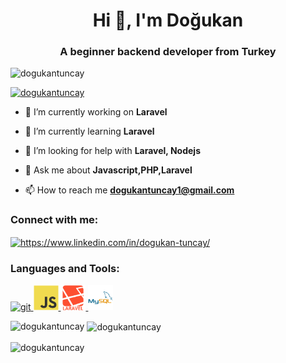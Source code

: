 <h1 align="center">Hi 👋, I'm Doğukan</h1>
<h3 align="center">A beginner backend developer from Turkey</h3>

<p align="left"> <img src="https://komarev.com/ghpvc/?username=dogukantuncay&label=Profile%20views&color=0e75b6&style=flat" alt="dogukantuncay" /> </p>

<p align="left"> <a href="https://github.com/dogukantuncay"><img src="https://github-profile-trophy.vercel.app/?username=dogukantuncay" alt="dogukantuncay" /></a> </p>

- 🔭 I’m currently working on **Laravel**

- 🌱 I’m currently learning **Laravel**

- 🤝 I’m looking for help with **Laravel, Nodejs**

- 💬 Ask me about **Javascript,PHP,Laravel**

- 📫 How to reach me **dogukantuncay1@gmail.com**

<h3 align="left">Connect with me:</h3>
<p align="left">
<a href="https://linkedin.com/in/https://www.linkedin.com/in/dogukan-tuncay/" target="blank"><img align="center" src="https://raw.githubusercontent.com/rahuldkjain/github-profile-readme-generator/master/src/images/icons/Social/linked-in-alt.svg" alt="https://www.linkedin.com/in/dogukan-tuncay/" height="30" width="40" /></a>
</p>

<h3 align="left">Languages and Tools:</h3>
<p align="left"> <a href="https://git-scm.com/" target="_blank" rel="noreferrer"> <img src="https://www.vectorlogo.zone/logos/git-scm/git-scm-icon.svg" alt="git" width="40" height="40"/> </a> <a href="https://developer.mozilla.org/en-US/docs/Web/JavaScript" target="_blank" rel="noreferrer"> <img src="https://raw.githubusercontent.com/devicons/devicon/master/icons/javascript/javascript-original.svg" alt="javascript" width="40" height="40"/> </a> <a href="https://laravel.com/" target="_blank" rel="noreferrer"> <img src="https://raw.githubusercontent.com/devicons/devicon/master/icons/laravel/laravel-plain-wordmark.svg" alt="laravel" width="40" height="40"/> </a> <a href="https://www.mysql.com/" target="_blank" rel="noreferrer"> <img src="https://raw.githubusercontent.com/devicons/devicon/master/icons/mysql/mysql-original-wordmark.svg" alt="mysql" width="40" height="40"/> </a> </p>

<p><img align="left" src="https://github-readme-stats.vercel.app/api/top-langs?username=dogukantuncay&show_icons=true&locale=en&layout=compact" alt="dogukantuncay" /></p>

<p>&nbsp;<img align="center" src="https://github-readme-stats.vercel.app/api?username=dogukantuncay&show_icons=true&locale=en" alt="dogukantuncay" /></p>

<p><img align="center" src="https://github-readme-streak-stats.herokuapp.com/?user=dogukantuncay&" alt="dogukantuncay" /></p>

